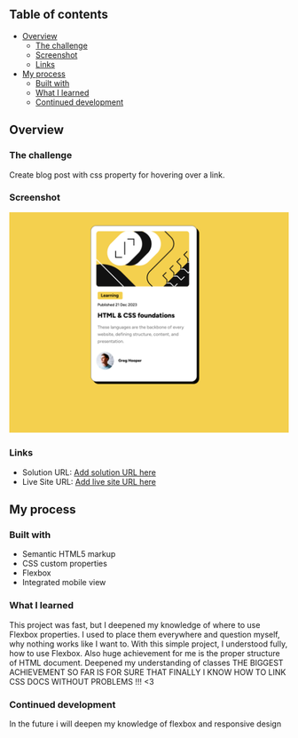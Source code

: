 ## Table of contents

- [Overview](#overview)
  - [The challenge](#the-challenge)
  - [Screenshot](#screenshot)
  - [Links](#links)
- [My process](#my-process)
  - [Built with](#built-with)
  - [What I learned](#what-i-learned)
  - [Continued development](#continued-development)

## Overview

### The challenge

Create blog post with css property for hovering over a link.

### Screenshot

![](./assets/images/Screenshot.png)

### Links

- Solution URL: [Add solution URL here](https://your-solution-url.com)
- Live Site URL: [Add live site URL here](https://your-live-site-url.com)

## My process

### Built with

- Semantic HTML5 markup
- CSS custom properties
- Flexbox
- Integrated mobile view

### What I learned

This project was fast, but I deepened my knowledge of where to use Flexbox properties. I used to place them everywhere and question myself, why nothing works like I want to. With this simple project, I understood fully, how to use Flexbox. Also huge achievement for me is the proper structure of HTML document. Deepened my understanding of classes
THE BIGGEST ACHIEVEMENT SO FAR IS FOR SURE THAT FINALLY I KNOW HOW TO LINK CSS DOCS WITHOUT PROBLEMS !!! <3

### Continued development

In the future i will deepen my knowledge of flexbox and responsive design
